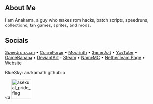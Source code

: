 ## About Me
I am Anakama, a guy who makes rom hacks, batch scripts, speedruns, collections, fan games, sprites, and mods.
## Socials
[Speedrun.com](https://speedrun.com/users/Anakama) • [CurseForge](https://www.curseforge.com/members/anakamathehedgehog/) • [Modrinth](https://modrinth.com/user/Anakama) • [GameJolt](http://gamejolt.com/@anakama) • [YouTube](https://www.youtube.com/@anakamaexist) • [GameBanana](https://gamebanana.com/members/2067027) • [DeviantArt](https://www.deviantart.com/belufatr) • [Steam](https://steamcommunity.com/id/AnakamaTheHedgehog/) • [NameMC](https://namemc.com/profile/AnakamaTH.1) • [NetherTeam Page](https://mcnetherteam.github.io/) • [Website](https://anakamath.github.io) 


BlueSky: anakamath.github.io

<a <img src="https://cdn3.emoji.gg/emojis/asexual_pride_flag.png" width="64px" height="64px" alt="asexual_pride_flag"></a>

